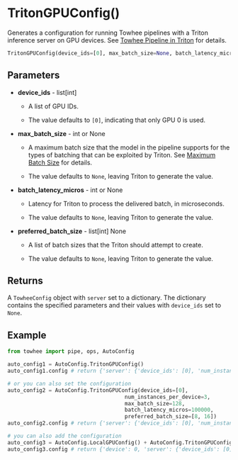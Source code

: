 # TritonGPUConfig()

Generates a configuration for running Towhee pipelines with a Triton inference server on GPU devices. See [Towhee Pipeline in Triton](https://zilliverse.feishu.cn/wiki/wikcnvLGeh3znMQiuD4ENeBzvmh) for details.

```Python
TritonGPUConfig(device_ids=[0], max_batch_size=None, batch_latency_micros=None, preferred_batch_size=None)
```

## Parameters

- **device_ids** - list[int]
  -  A list of GPU IDs.

  -  The value defaults to `[0]`, indicating that only GPU 0 is used.
- **max_batch_size** - int or None
  -  A maximum batch size that the model in the pipeline supports for the types of batching that can be exploited by Triton. See [Maximum Batch Size](https://github.com/triton-inference-server/server/blob/main/docs/user_guide/model_configuration.md#maximum-batch-size) for details.

  -  The value defaults to `None`, leaving Triton to generate the value.
- **batch_latency_micros** - int or None
  -  Latency for Triton to process the delivered batch, in microseconds.

  -  The value defaults to `None`, leaving Triton to generate the value.
- **preferred_batch_size** - list[int] None
  -  A list of batch sizes that the Triton should attempt to create.

  -  The value defaults to `None`, leaving Triton to generate the value.

## Returns

A `TowheeConfig` object with `server` set to a dictionary. The dictionary contains the specified parameters and their values with `device_ids` set to `None`.

## Example

```Python
from towhee import pipe, ops, AutoConfig

auto_config1 = AutoConfig.TritonGPUConfig()
auto_config1.config # return {'server': {'device_ids': [0], 'num_instances_per_device': 1, 'max_batch_size': None, 'batch_latency_micros': None, 'triton': {'preferred_batch_size': None}}}

# or you can also set the configuration
auto_config2 = AutoConfig.TritonGPUConfig(device_ids=[0],
                                     num_instances_per_device=3,
                                     max_batch_size=128,
                                     batch_latency_micros=100000,
                                     preferred_batch_size=[8, 16])
auto_config2.config # return {'server': {'device_ids': [0], 'num_instances_per_device': 3, 'max_batch_size': 128, 'batch_latency_micros': 100000, 'triton': {'preferred_batch_size': [8, 16]}}}

# you can also add the configuration
auto_config3 = AutoConfig.LocalGPUConfig() + AutoConfig.TritonGPUConfig()
auto_config3.config # return {'device': 0, 'server': {'device_ids': [0], 'num_instances_per_device': 1, 'max_batch_size': None, 'batch_latency_micros': None, 'triton': {'preferred_batch_size': None}}}
```